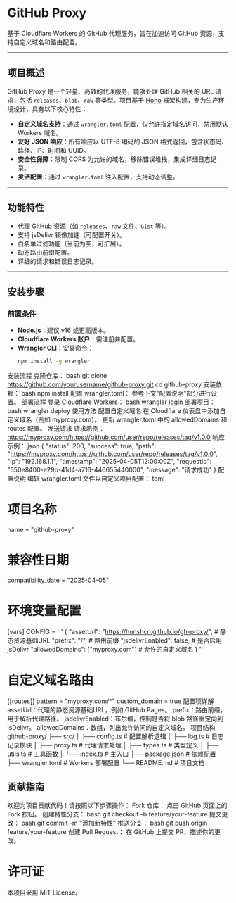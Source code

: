 # GitHub Proxy

基于 Cloudflare Workers 的 GitHub 代理服务，旨在加速访问 GitHub 资源，支持自定义域名和路由配置。

---

## 项目概述

GitHub Proxy 是一个轻量、高效的代理服务，能够处理 GitHub 相关的 URL 请求，包括 `releases`、`blob`、`raw` 等类型。项目基于 [Hono](https://hono.dev/) 框架构建，专为生产环境设计，具有以下核心特性：

- **自定义域名支持**：通过 `wrangler.toml` 配置，仅允许指定域名访问，禁用默认 Workers 域名。
- **友好 JSON 响应**：所有响应以 UTF-8 编码的 JSON 格式返回，包含状态码、路径、IP、时间和 UUID。
- **安全性保障**：限制 CORS 为允许的域名，移除错误堆栈，集成详细日志记录。
- **灵活配置**：通过 `wrangler.toml` 注入配置，支持动态调整。

---

## 功能特性

- 代理 GitHub 资源（如 `releases`、`raw` 文件、`Gist` 等）。
- 支持 jsDelivr 镜像加速（可配置开关）。
- 白名单过滤功能（当前为空，可扩展）。
- 动态路由前缀配置。
- 详细的请求和错误日志记录。

---

## 安装步骤

### 前置条件

- **Node.js**：建议 v16 或更高版本。
- **Cloudflare Workers 账户**：需注册并配置。
- **Wrangler CLI**：安装命令：
  ```bash
  npm install -g wrangler
安装流程
克隆仓库：
bash
git clone https://github.com/yourusername/github-proxy.git
cd github-proxy
安装依赖：
bash
npm install
配置 wrangler.toml：
参考下文“配置说明”部分进行设置。
部署流程
登录 Cloudflare Workers：
bash
wrangler login
部署项目：
bash
wrangler deploy
使用方法
配置自定义域名
在 Cloudflare 仪表盘中添加自定义域名（例如 myproxy.com）。
更新 wrangler.toml 中的 allowedDomains 和 routes 配置。
发送请求
请求示例：
https://myproxy.com/https://github.com/user/repo/releases/tag/v1.0.0
响应示例：
json
{
  "status": 200,
  "success": true,
  "path": "https://myproxy.com/https://github.com/user/repo/releases/tag/v1.0.0",
  "ip": "192.168.1.1",
  "timestamp": "2025-04-05T12:00:00Z",
  "requestId": "550e8400-e29b-41d4-a716-446655440000",
  "message": "请求成功"
}
配置说明
编辑 wrangler.toml 文件以自定义项目配置：
toml
# 项目名称
name = "github-proxy"

# 兼容性日期
compatibility_date = "2025-04-05"

# 环境变量配置
[vars]
CONFIG = '''
{
  "assetUrl": "https://hunshcn.github.io/gh-proxy/",  # 静态资源基础URL
  "prefix": "/",                                       # 路由前缀
  "jsdelivrEnabled": false,                            # 是否启用jsDelivr
  "allowedDomains": ["myproxy.com"]                    # 允许的自定义域名
}
'''

# 自定义域名路由
[[routes]]
pattern = "myproxy.com/*"
custom_domain = true
配置项详解
assetUrl：代理的静态资源基础URL，例如 GitHub Pages。
prefix：路由前缀，用于解析代理路径。
jsdelivrEnabled：布尔值，控制是否将 blob 路径重定向到 jsDelivr。
allowedDomains：数组，列出允许访问的自定义域名。
项目结构
github-proxy/
├── src/
│   ├── config.ts      # 配置解析逻辑
│   ├── log.ts         # 日志记录模块
│   ├── proxy.ts       # 代理请求处理
│   ├── types.ts       # 类型定义
│   ├── utils.ts       # 工具函数
│   └── index.ts       # 主入口
├── package.json       # 依赖配置
├── wrangler.toml      # Workers 部署配置
└── README.md          # 项目文档
## 贡献指南
欢迎为项目贡献代码！请按照以下步骤操作：
Fork 仓库：
点击 GitHub 页面上的 Fork 按钮。
创建特性分支：
bash
git checkout -b feature/your-feature
提交更改：
bash
git commit -m "添加新特性"
推送分支：
bash
git push origin feature/your-feature
创建 Pull Request：
在 GitHub 上提交 PR，描述你的更改。
# 许可证
本项目采用 MIT License。
